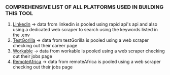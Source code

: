 ### COMPREHENSIVE LIST OF ALL PLATFORMS USED IN BUILDING THIS TOOL

1. [Linkedin](https://linkedin.com) -> data from linkedin is pooled using rapid api's api and also using a dedicated web scraper to search using the keywords listed in the .env
2. [TestGorilla](https://www.testgorilla.com) -> data from testGorilla is pooled using a web scraper checking out their career page
3. [Workable](https://www.workable.com/) -> data from workable is pooled using a web scraper checking out their jobs page
4. [RemoteAfrica](https://remoteafrica.io/) -> data from remoteAfrica is pooled using a web scraper checking out their jobs page
